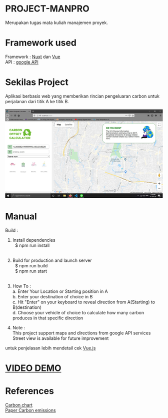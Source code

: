 # PROJECT-MANPRO
Merupakan tugas mata kuliah manajemen proyek.
# Framework used 
Framework : [Nuxt](https://nuxtjs.org/) dan [Vue](https://vuejs.org/)</br>
API : [google API](https://console.developers.google.com/?pli=1)
# Sekilas Project
Aplikasi berbasis web yang memberikan rincian pengeluaran carbon untuk perjalanan dari titik A ke titik B. </br> </br>
![HomePage](https://github.com/hoseayoarana/PROJECT-MANPRO/blob/master/img/messageImage_1591835799013.jpg?raw=true)

# Manual
Build : </br>
1. Install dependencies </br>
&nbsp;&nbsp;$ npm run install </br> </br>
2. Build for production and launch server </br>
&nbsp;&nbsp;$ npm run build </br>
&nbsp;&nbsp;$ npm run start </br> </br>

3. How To : </br>
a. Enter Your Location or Starting position in A </br>
b. Enter your destination of choice in B </br>
c. Hit "Enter" on your keyboard to reveal direction from A(Starting) to B(destination) </br>
d. Choose your vehicle of choice to calculate how many carbon produces in that specific direction </br>

4. Note :</br>
This project support maps and directions from google API services</br>
Street view is available for future improvement</br>
 
untuk penjelasan lebih mendetail cek [Vue.js](https://vuejs.org/) </br>
# [VIDEO DEMO](https://youtu.be/R6bzEQbNLaw)
# References
[Carbon chart](https://people.exeter.ac.uk/TWDavies/energy_conversion/Calculation%20of%20CO2%20emissions%20from%20fuels.htm) </br>
[Paper Carbon emissions](https://www.transit.dot.gov/sites/fta.dot.gov/files/docs/PublicTransportationsRoleInRespondingToClimateChange2010.pdf)
